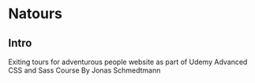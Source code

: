 # Natours

## Intro

Exiting tours for adventurous people website as part of Udemy Advanced CSS and Sass Course By Jonas Schmedtmann
